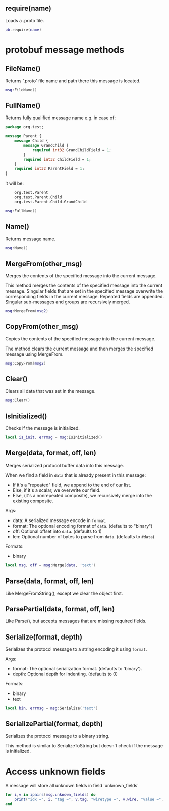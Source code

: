 ## require(name)

Loads a .proto file.

```lua
pb.require(name)  
```

# protobuf message methods

## FileName()
Returns '.proto' file name and path there this message is located.

```lua
msg:FileName()
```

## FullName()

Returns fully qualified message name e.g. in case of:
```protobuf
package org.test;

message Parent {
	message Child {
		message GrandChild {
			required int32 GrandChildField = 1;
		}
		required int32 ChildField = 1;
	}
	required int32 ParentField = 1;
}
```
it will be:

```protobuf
	org.test.Parent
	org.test.Parent.Child
	org.test.Parent.Child.GrandChild
```

```lua
msg:FullName()
```

## Name()

Returns message name.

```lua
msg:Name()
```

## MergeFrom(other_msg)

Merges the contents of the specified message into the current message.

This method merges the contents of the specified message into the current
message. Singular fields that are set in the specified message overwrite
the corresponding fields in the current message. Repeated fields are
appended. Singular sub-messages and groups are recursively merged.

```lua
msg:MergeFrom(msg2)
```

## CopyFrom(other_msg)

Copies the contents of the specified message into the current message.

The method clears the current message and then merges the specified
message using MergeFrom.

```lua
msg:CopyFrom(msg2)
```

## Clear()

Clears all data that was set in the message.

```lua
msg:Clear()
```

## IsInitialized()

Checks if the message is initialized.

```lua
local is_init, errmsg = msg:IsInitialized()
```

## Merge(data, format, off, len)

Merges serialized protocol buffer data into this message.

When we find a field in `data` that is already present
in this message:

* If it's a "repeated" field, we append to the end of our list.
* Else, if it's a scalar, we overwrite our field.
* Else, (it's a nonrepeated composite), we recursively merge 
into the existing composite.

Args:

* data: A serialized message encode in `format`.
* format: The optional encoding format of `data`.  (defaults to "binary")
* off: Optional offset into `data`.  (defaults to 1)
* len: Optional number of bytes to parse from `data`.  (defaults to `#data`)

Formats:

* binary

```lua
local msg, off = msg:Merge(data, 'text')
```

## Parse(data, format, off, len)

Like MergeFromString(), except we clear the object first.

## ParsePartial(data, format, off, len)

Like Parse(), but accepts messages that are missing required fields. 

## Serialize(format, depth)

Serializes the protocol message to a string encoding it using `format`.

Args:

* format: The optional serialization format.  (defaults to 'binary').
* depth: Optional depth for indenting.  (defaults to 0)

Formats:

* binary
* text

```lua
local bin, errmsg = msg:Serialize('text')
```

## SerializePartial(format, depth)

Serializes the protocol message to a binary string.

This method is similar to SerializeToString but doesn`t check if the
message is initialized.

# Access unknown fields

A message will store all unknown fields in field 'unknown_fields'

```lua
for i,v in ipairs(msg.unknown_fields) do
	print("idx =", i, "tag =", v.tag, "wiretype =", v.wire, "value =", v.value)
end
```

